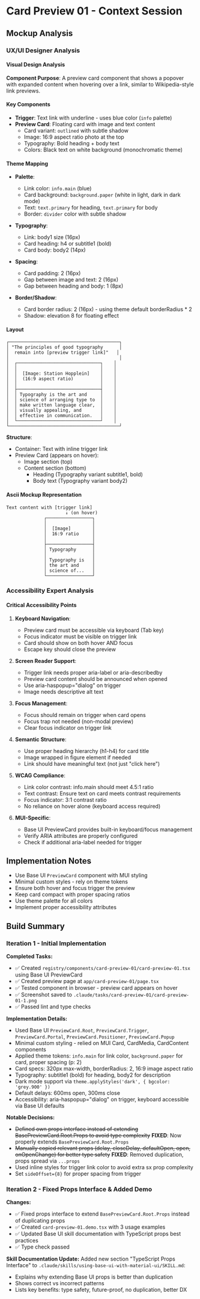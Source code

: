 # Card Preview 01 - Context Session

## Mockup Analysis

### UX/UI Designer Analysis

#### Visual Design Analysis

**Component Purpose**: A preview card component that shows a popover with expanded content when hovering over a link, similar to Wikipedia-style link previews.

#### Key Components

- **Trigger**: Text link with underline - uses blue color (`info` palette)
- **Preview Card**: Floating card with image and text content
  - Card variant: `outlined` with subtle shadow
  - Image: 16:9 aspect ratio photo at the top
  - Typography: Bold heading + body text
  - Colors: Black text on white background (monochromatic theme)

#### Theme Mapping

- **Palette**:
  - Link color: `info.main` (blue)
  - Card background: `background.paper` (white in light, dark in dark mode)
  - Text: `text.primary` for heading, `text.primary` for body
  - Border: `divider` color with subtle shadow

- **Typography**:
  - Link: body1 size (16px)
  - Card heading: h4 or subtitle1 (bold)
  - Card body: body2 (14px)

- **Spacing**:
  - Card padding: 2 (16px)
  - Gap between image and text: 2 (16px)
  - Gap between heading and body: 1 (8px)

- **Border/Shadow**:
  - Card border radius: 2 (16px) - using theme default borderRadius \* 2
  - Shadow: elevation 8 for floating effect

#### Layout

```
┌─────────────────────────────────────────┐
│ "The principles of good typography      │
│  remain into [preview trigger link]"   │
│                                         │
│  ┌───────────────────────────────┐    │
│  │                               │    │
│  │  [Image: Station Hopplein]    │    │
│  │  (16:9 aspect ratio)          │    │
│  │                               │    │
│  ├───────────────────────────────┤    │
│  │ Typography is the art and     │    │
│  │ science of arranging type to  │    │
│  │ make written language clear,  │    │
│  │ visually appealing, and       │    │
│  │ effective in communication.   │    │
│  └───────────────────────────────┘    │
└─────────────────────────────────────────┘
```

**Structure**:

- Container: Text with inline trigger link
- Preview Card (appears on hover):
  - Image section (top)
  - Content section (bottom)
    - Heading (Typography variant subtitle1, bold)
    - Body text (Typography variant body2)

#### Ascii Mockup Representation

```
Text content with [trigger link]
                      ↓ (on hover)
              ┌─────────────────┐
              │                 │
              │  [Image]        │
              │  16:9 ratio     │
              │                 │
              ├─────────────────┤
              │ Typography      │
              │                 │
              │ Typography is   │
              │ the art and     │
              │ science of...   │
              └─────────────────┘
```

### Accessibility Expert Analysis

#### Critical Accessibility Points

1. **Keyboard Navigation**:
   - Preview card must be accessible via keyboard (Tab key)
   - Focus indicator must be visible on trigger link
   - Card should show on both hover AND focus
   - Escape key should close the preview

2. **Screen Reader Support**:
   - Trigger link needs proper aria-label or aria-describedby
   - Preview card content should be announced when opened
   - Use aria-haspopup="dialog" on trigger
   - Image needs descriptive alt text

3. **Focus Management**:
   - Focus should remain on trigger when card opens
   - Focus trap not needed (non-modal preview)
   - Clear focus indicator on trigger link

4. **Semantic Structure**:
   - Use proper heading hierarchy (h1-h4) for card title
   - Image wrapped in figure element if needed
   - Link should have meaningful text (not just "click here")

5. **WCAG Compliance**:
   - Link color contrast: info.main should meet 4.5:1 ratio
   - Text contrast: Ensure text on card meets contrast requirements
   - Focus indicator: 3:1 contrast ratio
   - No reliance on hover alone (keyboard access required)

6. **MUI-Specific**:
   - Base UI PreviewCard provides built-in keyboard/focus management
   - Verify ARIA attributes are properly configured
   - Check if additional aria-label needed for trigger

## Implementation Notes

- Use Base UI `PreviewCard` component with MUI styling
- Minimal custom styles - rely on theme tokens
- Ensure both hover and focus trigger the preview
- Keep card compact with proper spacing ratios
- Use theme palette for all colors
- Implement proper accessibility attributes

## Build Summary

### Iteration 1 - Initial Implementation

**Completed Tasks:**

- ✅ Created `registry/components/card-preview-01/card-preview-01.tsx` using Base UI PreviewCard
- ✅ Created preview page at `app/card-preview-01/page.tsx`
- ✅ Tested component in browser - preview card appears on hover
- ✅ Screenshot saved to `.claude/tasks/card-preview-01/card-preview-01-1.png`
- ✅ Passed lint and type checks

**Implementation Details:**

- Used Base UI `PreviewCard.Root`, `PreviewCard.Trigger`, `PreviewCard.Portal`, `PreviewCard.Positioner`, `PreviewCard.Popup`
- Minimal custom styling - relied on MUI Card, CardMedia, CardContent components
- Applied theme tokens: `info.main` for link color, `background.paper` for card, proper spacing (p: 2)
- Card specs: 320px max-width, borderRadius: 2, 16:9 image aspect ratio
- Typography: subtitle1 (bold) for heading, body2 for description
- Dark mode support via `theme.applyStyles('dark', { bgcolor: 'grey.900' })`
- Default delays: 600ms open, 300ms close
- Accessibility: aria-haspopup="dialog" on trigger, keyboard accessible via Base UI defaults

**Notable Decisions:**

- ~~Defined own props interface instead of extending BasePreviewCard.Root.Props to avoid type complexity~~ **FIXED**: Now properly extends `BasePreviewCard.Root.Props`
- ~~Manually copied relevant props (delay, closeDelay, defaultOpen, open, onOpenChange) for better type safety~~ **FIXED**: Removed duplication, props spread via `...props`
- Used inline styles for trigger link color to avoid extra sx prop complexity
- Set `sideOffset={8}` for proper spacing from trigger

### Iteration 2 - Fixed Props Interface & Added Demo

**Changes:**

- ✅ Fixed props interface to extend `BasePreviewCard.Root.Props` instead of duplicating props
- ✅ Created `card-preview-01.demo.tsx` with 3 usage examples
- ✅ Updated Base UI skill documentation with TypeScript props best practices
- ✅ Type check passed

**Skill Documentation Update:**
Added new section "TypeScript Props Interface" to `.claude/skills/using-base-ui-with-material-ui/SKILL.md`:

- Explains why extending Base UI props is better than duplication
- Shows correct vs incorrect patterns
- Lists key benefits: type safety, future-proof, no duplication, better DX
